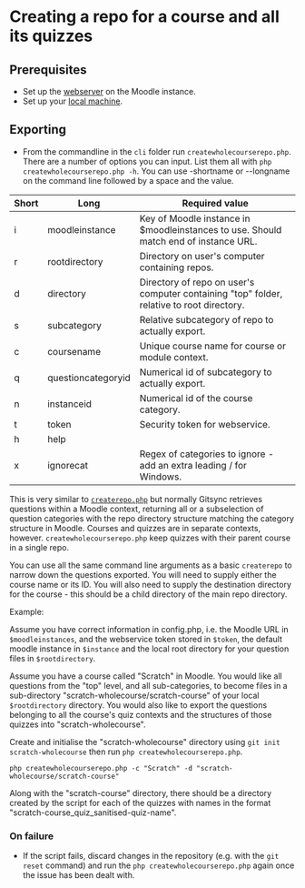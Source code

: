 # Creating a repo for a course and all its quizzes

## Prerequisites
- Set up the [webserver](webservicesetup.md) on the Moodle instance.
- Set up your [local machine](localsetup.md).

## Exporting
- From the commandline in the `cli` folder run `createwholecourserepo.php`. There are a number of options you can input. List them all with `php createwholecourserepo.php -h`. You can use -shortname or --longname on the command line followed by a space and the value.

|Short|Long|Required value|
|-|-|-|
|i|moodleinstance|Key of Moodle instance in $moodleinstances to use. Should match end of instance URL.|
|r|rootdirectory|Directory on user's computer containing repos.|
|d|directory|Directory of repo on user's computer containing "top" folder, relative to root directory.|
|s|subcategory|Relative subcategory of repo to actually export.|
|c|coursename|Unique course name for course or module context.
|q|questioncategoryid|Numerical id of subcategory to actually export.
|n|instanceid|Numerical id of the course category.
|t|token|Security token for webservice.
|h|help|
|x|ignorecat|Regex of categories to ignore - add an extra leading / for Windows.

This is very similar to [`createrepo.php`](createrepo.md) but normally Gitsync retrieves questions within a Moodle context, returning all or a subselection of question categories with the repo directory structure matching the category structure in Moodle. Courses and quizzes are in separate contexts, however. `createwholecourserepo.php` keep quizzes with their parent course in a single repo.

You can use all the same command line arguments as a basic `createrepo` to narrow down the questions exported. You will need to supply either the course name or its ID. You will also need to supply the destination directory for the course - this should be a child directory of the main repo directory.

Example:

Assume you have correct information in config.php, i.e. the Moodle URL in `$moodleinstances`, and the webservice token stored in `$token`, the default moodle instance in `$instance` and the local root directory for your question files in `$rootdirectory`.

Assume you have a course called "Scratch" in Moodle. You would like all questions from the "top" level, and all sub-categories, to become files in a sub-directory "scratch-wholecourse/scratch-course" of your local `$rootdirectory` directory. You would also like to export the questions belonging to all the course's quiz contexts and the structures of those quizzes into "scratch-wholecourse".  

Create and initialise the "scratch-wholecourse" directory using `git init scratch-wholecourse` then run `php createwholecourserepo.php`.

`php createwholecourserepo.php -c "Scratch" -d "scratch-wholecourse/scratch-course" `

Along with the "scratch-course" directory, there should be a directory created by the script for each of the quizzes with names in the format "scratch-course_quiz_sanitised-quiz-name".

### On failure

- If the script fails, discard changes in the repository (e.g. with the `git reset` command) and run the `php createwholecourserepo.php` again once the issue has been dealt with.